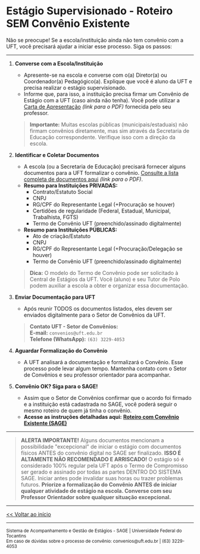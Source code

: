 # Estágio Supervisionado - Roteiro SEM Convênio Existente

Não se preocupe! Se a escola/instituição ainda não tem convênio com a UFT, você precisará ajudar a iniciar esse processo. Siga os passos:

---

1.  **Converse com a Escola/Instituição**
    *   Apresente-se na escola e converse com o(a) Diretor(a) ou Coordenador(a) Pedagógico(a). Explique que você é aluno da UFT e precisa realizar o estágio supervisionado.
    *   Informe que, para isso, a instituição precisa firmar um Convênio de Estágio com a UFT (caso ainda não tenha). Você pode utilizar a [Carta de Apresentação](assets/pdf/Carta_Apresentacao.pdf) *(link para o PDF)* fornecida pelo seu professor.
    > **Importante:** Muitas escolas públicas (municipais/estaduais) não firmam convênios diretamente, mas sim através da Secretaria de Educação correspondente. Verifique isso com a direção da escola.

2.  **Identificar e Coletar Documentos**
    *   A escola (ou a Secretaria de Educação) precisará fornecer alguns documentos para a UFT formalizar o convênio. [Consulte a lista completa de documentos aqui](assets/pdf/Convenio_Documentos.pdf) *(link para o PDF)*.
    *   **Resumo para Instituições PRIVADAS:**
        *   Contrato/Estatuto Social
        *   CNPJ
        *   RG/CPF do Representante Legal (+Procuração se houver)
        *   Certidões de regularidade (Federal, Estadual, Municipal, Trabalhista, FGTS)
        *   Termo de Convênio UFT (preenchido/assinado digitalmente)
    *   **Resumo para Instituições PÚBLICAS:**
        *   Ato de criação/Estatuto
        *   CNPJ
        *   RG/CPF do Representante Legal (+Procuração/Delegação se houver)
        *   Termo de Convênio UFT (preenchido/assinado digitalmente)
    > **Dica:** O modelo do Termo de Convênio pode ser solicitado à Central de Estágios da UFT. Você (aluno) e seu Tutor de Polo podem auxiliar a escola a obter e organizar essa documentação.

3.  **Enviar Documentação para UFT**
    *   Após reunir TODOS os documentos listados, eles devem ser enviados digitalmente para o Setor de Convênios da UFT.
    > **Contato UFT - Setor de Convênios:** <br>
    > **E-mail:** `convenios@uft.edu.br` <br>
    > **Telefone (WhatsApp):** `(63) 3229-4053`

4.  **Aguardar Formalização do Convênio**
    *   A UFT analisará a documentação e formalizará o Convênio. Esse processo pode levar algum tempo. Mantenha contato com o Setor de Convênios e seu professor orientador para acompanhar.

5.  **Convênio OK? Siga para o SAGE!**
    *   Assim que o Setor de Convênios confirmar que o acordo foi firmado e a instituição está cadastrada no SAGE, você poderá seguir o mesmo roteiro de quem já tinha o convênio.
    *   **Acesse as instruções detalhadas aqui:** [**Roteiro com Convênio Existente (SAGE)**](convenio_sim.md)

---

> **ALERTA IMPORTANTE!**
> Alguns documentos mencionam a possibilidade "excepcional" de iniciar o estágio com documentos físicos ANTES do convênio digital no SAGE ser finalizado. **ISSO É ALTAMENTE NÃO RECOMENDADO E ARRISCADO!**
> O estágio só é considerado 100% regular pela UFT após o Termo de Compromisso ser gerado e assinado por todas as partes DENTRO DO SISTEMA SAGE. Iniciar antes pode invalidar suas horas ou trazer problemas futuros.
> **Priorize a formalização do Convênio ANTES de iniciar qualquer atividade de estágio na escola. Converse com seu Professor Orientador sobre qualquer situação excepcional.**

---

[<< Voltar ao início](index.md)

---

<footer>
<small>
Sistema de Acompanhamento e Gestão de Estágios - SAGE | Universidade Federal do Tocantins <br>
Em caso de dúvidas sobre o processo de convênio: convenios@uft.edu.br | (63) 3229-4053
</small>
</footer>
